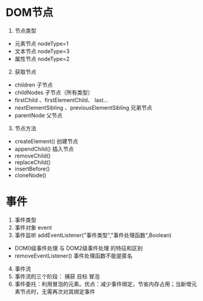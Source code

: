 # DOM节点
1. 节点类型
- 元素节点 nodeType=1
- 文本节点 nodeType=3
- 属性节点 nodeType=2

2. 获取节点
- children 子节点
- childNodes 子节点（所有类型）
- firstChild 、firstElementChild、 last...
- nextElementSibling 、previousElementSibling 兄弟节点
- parentNode 父节点

3. 节点方法
- createElement() 创建节点
- appendChild() 插入节点
- removeChild()
- replaceChild()
- insertBefore()
- cloneNode()

# 事件
1. 事件类型
2. 事件对象 event
3. 事件监听 addEventListener("事件类型","事件处理函数",Boolean) 
- DOM0级事件处理 与 DOM2级事件处理 的特征和区别
- removeEventListener() 事件处理函数不能是匿名
4. 事件流 
5. 事件流的三个阶段： 捕获 目标 冒泡
6. 事件委托：利用冒泡的元素。优点：减少事件绑定，节省内存占用；当新增元素节点时，无需再次对其绑定事件



